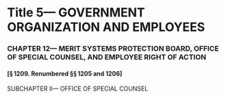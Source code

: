 
# Title 5— GOVERNMENT ORGANIZATION AND EMPLOYEES
### CHAPTER 12— MERIT SYSTEMS PROTECTION BOARD, OFFICE OF SPECIAL COUNSEL, AND EMPLOYEE RIGHT OF ACTION
#### [§ 1209. Renumbered §§ 1205 and 1206]

SUBCHAPTER II— OFFICE OF SPECIAL COUNSEL
